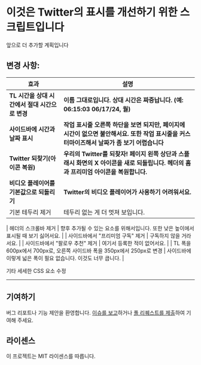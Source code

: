 # 이것은 Twitter의 표시를 개선하기 위한 스크립트입니다

앞으로 더 추가할 계획입니다

## 변경 사항:

| 효과                                           | 설명                                                                                                                                        |
| ---------------------------------------------- | ------------------------------------------------------------------------------------------------------------------------------------------- |
| **TL 시간을 상대 시간에서 절대 시간으로 변경** | **이름 그대로입니다. 상대 시간은 짜증납니다. (예: 06:15:03 06/17/24, 월)**                                                                  |
| **사이드바에 시간과 날짜 표시**                | **작업 표시줄 오른쪽 하단을 보면 되지만, 페이지에 시간이 없으면 불안해서요. 또한 작업 표시줄을 커스터마이즈해서 날짜가 좀 보기 어렵습니다** |
| **Twitter 되찾기(아이콘 복원)**                | **우리의 Twitter를 되찾자! 페이지 왼쪽 상단과 스플래시 화면의 X 아이콘을 새로 되돌립니다. 헤더의 홈과 프리미엄 아이콘을 복원합니다.**       |
| **비디오 플레이어를 기본값으로 되돌리기**      | **Twitter의 비디오 플레이어가 사용하기 어려워서요.**                                                                                        |
| 기본 테두리 제거                               | 테두리 없는 게 더 멋져 보입니다.                                                                                                            |

| 헤더의 스크롤바 제거 | 향후 추가될 수 있는 요소를 위해서입니다. 또한 낮은 높이에서 표시될 때 보기 싫어서요. |
| 사이드바에서 "프리미엄 구독" 제거 | 구독하지 않을 거라서요. |
| 사이드바에서 "팔로우 추천" 제거 | 여기서 등록한 적이 없어서요. |
| TL 폭을 600px에서 700px로, 오른쪽 사이드바 폭을 350px에서 250px로 변경 | 사이드바에 이렇게 넓은 폭이 필요 없습니다. 이것도 너무 큽니다. |

기타 세세한 CSS 요소 수정

---

## 기여하기

버그 리포트나 기능 제안을 환영합니다. [이슈를 보고](https://github.com/yossy17/twitter-kaizen/issues)하거나 [풀 리퀘스트를 제출](https://github.com/yossy17/twitter-kaizen/pulls)하여 기여해 주세요.

## 라이센스

이 프로젝트는 MIT 라이센스를 따릅니다.
